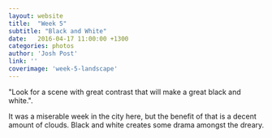 ```yaml
---
layout: website
title:  "Week 5"
subtitle: "Black and White"
date:   2016-04-17 11:00:00 +1300
categories: photos
author: 'Josh Post'
link: ''
coverimage: 'week-5-landscape'
---
```


"Look for a scene with great contrast that will make a great black and white.". 

It was a miserable week in the city here, but the benefit of that is a decent amount of clouds. Black and white creates some drama amongst the dreary.
